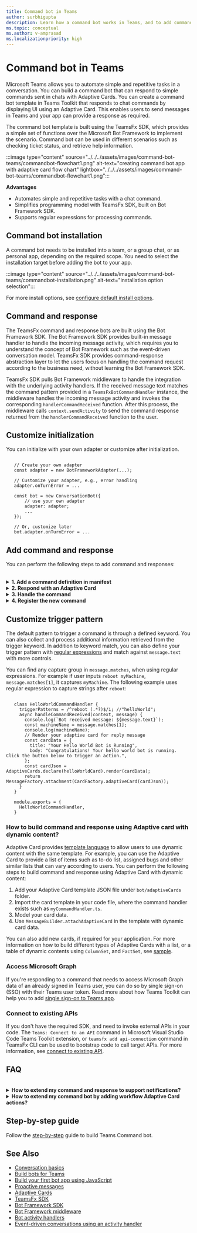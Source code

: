 ```yaml
---
title: Command bot in Teams
author: surbhigupta
description: Learn how a command bot works in Teams, and to add command and responses.
ms.topic: conceptual
ms.author: v-amprasad
ms.localizationpriority: high
---
```


# Command bot in Teams

Microsoft Teams allows you to automate simple and repetitive tasks in a conversation. You can build a command bot that can respond to simple commands sent in chats with Adaptive Cards. You can create a command bot template in Teams Toolkit that responds to chat commands by displaying UI using an Adaptive Card. This enables users to send messages in Teams and your app can provide a response as required.

The command bot template is built using the TeamsFx SDK, which provides a simple set of functions over the Microsoft Bot Framework to implement the scenario. Command bot can be used in different scenarios such as checking ticket status, and retrieve help information.

:::image type="content" source="../../../assets/images/command-bot-teams/commandbot-flowchart1.png" alt-text="creating command bot app with adaptive card flow chart" lightbox="../../../assets/images/command-bot-teams/commandbot-flowchart1.png":::

**Advantages**

* Automates simple and repetitive tasks with a chat command.
* Simplifies programming model with TeamsFx SDK, built on Bot Framework SDK.
* Supports regular expressions for processing commands.

## Command bot installation

A command bot needs to be installed into a team, or a group chat, or as personal app, depending on the required scope. You need to select the installation target before adding the bot to your app.

:::image type="content" source="../../../assets/images/command-bot-teams/commandbot-installation.png" alt-text="installation option selection":::

For more install options, see [configure default install options](../../../concepts/deploy-and-publish/apps-publish-overview.md#configure-default-install-options).

## Command and response

The TeamsFx command and response bots are built using the Bot Framework SDK. The Bot Framework SDK provides built-in message handler to handle the incoming message activity, which requires you to understand the concept of Bot Framework such as the event-driven conversation model. TeamsFx SDK provides command-response abstraction layer to let the users focus on handling the command request according to the business need, without learning the Bot Framework SDK.

TeamsFx SDK pulls Bot Framework middleware to handle the integration with the underlying activity handlers. If the received message text matches the command pattern provided in a `TeamsFxBotCommandHandler` instance, the middleware handles the incoming message activity and invokes the corresponding `handlerCommandReceived` function. After this process, the middleware calls `context.sendActivity` to send the command response returned from the `handlerCommandReceived` function to the user.

## Customize initialization

You can initialize with your own adapter or customize after initialization.

```js(ts)

   // Create your own adapter
   const adapter = new BotFrameworkAdapter(...);

   // Customize your adapter, e.g., error handling
   adapter.onTurnError = ...

   const bot = new ConversationBot({
       // use your own adapter
       adapter: adapter;
       ...
   });

   // Or, customize later
   bot.adapter.onTurnError = ...

```

## Add command and response

You can perform the following steps to add command and responses:

<br>

<details>

<summary><b>1. Add a command definition in manifest</b></summary>

You can edit the manifest template file `templates\appPackage\manifest.template.json` to include the `doSomething` command with its title and description in the `commands` array:

```JSON
    "commandLists": [
      {
        "commands": [
            {
                "title": "helloWorld",
                "description": "A helloworld command to send a welcome message"
            },
            {
                "title": "doSomething",
                "description": "A sample do something command"
            }
        ]
      }
    ]
```

<br>
</details>

<details>

<summary><b>2. Respond with an Adaptive Card</b></summary>

You can define your card in its JSON format to respond with an Adaptive Card. Following is a code sample to create a new file `src/adaptiveCards/doSomethingCommandResponse.json`:

  ```JSON
      {
             "type": "AdaptiveCard",    
             "body": [
                 {
                     "type": "TextBlock",
                     "size": "Medium",
                     "weight": "Bolder",
                     "text": "Your doSomething Command is added!"
                 },
           {
                     "type": "TextBlock",
                     "text": "Congratulations! Your hello world bot now includes a new DoSomething Command",
                     "wrap": true
           }
        ],
        "$schema": "http://adaptivecards.io/schemas/adaptive-card.json",
        "version": "1.4"
      }
  ```

Respond with plain text, or with an Adaptive Card. You can use the [Adaptive Card Designer](https://adaptivecards.io/designer/) to help visually design your Adaptive Card UI. How to send an Adaptive card with dynamic data, see this [section](#how-to-build-command-and-response-using-adaptive-card-with-dynamic-content).

<br>

</details>

<details>

<summary><b>3. Handle the command</b></summary>

TeamsFx SDK provides a convenient class `TeamsFxBotCommandHandler`, to handle when a command is triggered from Teams conversation message. Create a new file, `bot/src/doSomethingCommandHandler.ts`:

   ```TypeScript
         import { Activity, CardFactory, MessageFactory, TurnContext } from "botbuilder";
         import { CommandMessage, TeamsFxBotCommandHandler, TriggerPatterns, MessageBuilder, } from "@microsoft/teamsfx";
         import doSomethingCard  from "./adaptiveCards/doSomethingCommandResponse.json";
         import { AdaptiveCards } from "@microsoft/adaptivecards-tools";
         import { CardData } from "./cardModels";

         export class DoSomethingCommandHandler implements TeamsFxBotCommandHandler {
            triggerPatterns: TriggerPatterns = "doSomething";

            async handleCommandReceived(
               context: TurnContext,
               message: CommandMessage
            ): Promise<string | Partial<Activity>> {
               // verify the command arguments which are received from the client if needed.
               console.log(`Bot received message: ${message.text}`);

               const cardData: CardData = {
                  title: "doSomething command is added",
                  body: "Congratulations! You have responded to doSomething command",
               };

               const cardJson = AdaptiveCards.declare(doSomethingCard).render(cardData);
               return MessageFactory.attachment(CardFactory.adaptiveCard(cardJson));
         }    
      }

   ```

You can customize the command, including calling an API, processing data, or any other command    .

<br>

</details>

<details>

<summary><b>4. Register the new command</b></summary>

Each new command needs to be configured in the `ConversationBot`, which initiates the conversational flow of the command bot template. In the `bot/src/internal/initialize.ts` file, update the commands array of the command property:

```TypeScript
      import { HelloWorldCommandHandler } from "../helloworldCommandHandler";
      import { DoSomethingCommandHandler } from "../doSomethingCommandHandler";
      import { ConversationBot } from "@microsoft/teamsfx";

      const commandBot = new ConversationBot({
          //...
          command: {
              enabled: true,
              commands: [ 
                  new HelloWorldCommandHandler(), 
                  new DoSomethingCommandHandler() ],
      },
   });
```

By completing the steps of adding a new command and response into your bot app, you can press F5 to debug locally with the command-response bot. Otherwise you can provision and deploy commands to deploy the change to Azure.
<br>

</details>

## Customize trigger pattern

The default pattern to trigger a command is through a defined keyword. You can also collect and process additional information retrieved from the trigger keyword. In addition to keyword match, you can also define your trigger pattern with [regular expressions](https://regex101.com/) and match against `message.text` with more controls.

You can find any capture group in `message.matches`, when using regular expressions. For example if user inputs `reboot myMachine`, `message.matches[1]`, it captures `myMachine`. The following example uses regular expression to capture strings after `reboot`:

```

   class HelloWorldCommandHandler {
     triggerPatterns = /^reboot (.*?)$/i; //"helloWorld";
     async handleCommandReceived(context, message) {
       console.log(`Bot received message: ${message.text}`);
       const machineName = message.matches[1];
       console.log(machineName);
       // Render your adaptive card for reply message
       const cardData = {
         title: "Your Hello World Bot is Running",
         body: "Congratulations! Your hello world bot is running. Click the button below to trigger an action.",
       };
       const cardJson = AdaptiveCards.declare(helloWorldCard).render(cardData);
       return MessageFactory.attachment(CardFactory.adaptiveCard(cardJson));
     }
   }

   module.exports = {
     HelloWorldCommandHandler,
   }

```

### How to build command and response using Adaptive card with dynamic content?

Adaptive Card provides [template language](/adaptive-cards/templating/) to allow users to use dynamic content with the same template. For example, you can use the Adaptive Card to provide a list of items such as to-do list, assigned bugs and other similar lists that can vary according to users. You can perform the following steps to build command and response using Adaptive Card with dynamic content:

1. Add your Adaptive Card template JSON file under `bot/adaptiveCards` folder.
1. Import the card template in your code file, where the command handler exists such as `myCommandHandler.ts`.
1. Model your card data.
1. Use `MessageBuilder.attachAdaptiveCard` in the template with dynamic card data.

You can also add new cards, if required for your application. For more information on how to build different types of Adaptive Cards with a list, or a table of dynamic contents using `ColumnSet`, and `FactSet`, see [sample](https://github.com/OfficeDev/TeamsFx-Samples/tree/ga/adaptive-card-notification).

### Access Microsoft Graph

If you're responding to a command that needs to access Microsoft Graph data of an already signed in Teams user, you can do so by single sign-on (SSO) with their Teams user token. Read more about how Teams Toolkit can help you to add [single sign-on to Teams app](../../../toolkit/add-single-sign-on.md).

### Connect to existing APIs

If you don't have the required SDK, and need to invoke external APIs in your code. The `Teams: Connect to an API` command in Microsoft Visual Studio Code Teams Toolkit extension, or `teamsfx add api-connection` command in TeamsFx CLI can be used to bootstrap code to call target APIs. For more information, see [connect to existing API](../../../toolkit/add-API-connection.md#steps-to-connect-to-api).

## FAQ

<br>

<details>

<summary><b>How to extend my command and response to support notifications?</b></summary>

Add Adaptive Cards in response to external events to extend your command and response to support notifications. See the steps to [customize notifications](notification-bot-in-teams.md#customize-notification)

<br>

</details>

<details>

<summary><b>How to extend my command bot by adding workflow Adaptive Card actions?</b></summary>

For more information on how to add workflow bot Adaptive Card actions to command bot, see the steps to [add card actions](workflow-bot-in-teams.md#add-card-actions).

<br>

</details>

## Step-by-step guide

Follow the [step-by-step](../../../sbs-gs-commandbot.yml) guide to build Teams Command bot.

## See Also

* [Conversation basics](conversation-basics.md)
* [Build bots for Teams](../../what-are-bots.md)
* [Build your first bot app using JavaScript](../../../sbs-gs-bot.yml)
* [Proactive messages](send-proactive-messages.md)
* [Adaptive Cards](../../../task-modules-and-cards/cards/cards-reference.md#adaptive-card)
* [TeamsFx SDK](../../../toolkit/TeamsFx-SDK.md)
* [Bot Framework SDK](/azure/bot-service/bot-builder-basics)
* [Bot Framework middleware](/azure/bot-service/bot-builder-concept-middleware)
* [Bot activity handlers](../../bot-basics.md)
* [Event-driven conversations using an activity handler](/microsoftteams/platform/bots/bot-basics?branch=pr-en-us-7494&tabs=csharp#teams-activity-handlers)
